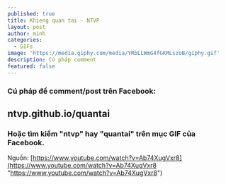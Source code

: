 ```yaml
---
published: true
title: Khieng quan tai - NTVP
layout: post
author: minh
categories:
  - GIFs
image: 'https://media.giphy.com/media/YRbLLWmG4fGKMLszoB/giphy.gif'
description: Cú pháp comment
featured: false
---
```

### Cú pháp để comment/post trên Facebook: 
## ntvp.github.io/quantai

### Hoặc tìm kiếm "ntvp" hay "quantai" trên mục GIF của Facebook.

Nguồn: [https://www.youtube.com/watch?v=Ab74XugVxr8](https://www.youtube.com/watch?v=Ab74XugVxr8 "https://www.youtube.com/watch?v=Ab74XugVxr8")